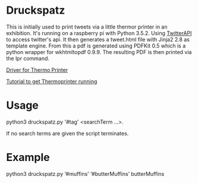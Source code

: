 # Druckspatz
This is initially used to print tweets via a little thermor printer in an exhibition. It's running on a raspberry pi with Python 3.5.2. Using [TwitterAPI](https://github.com/geduldig/TwitterAPI) to access twitter's api. It then generates a tweet.html file with Jinja2 2.8 as  template engine. From this a pdf is generated using PDFKit 0.5 which is a python wrapper for wkhtmltopdf 0.9.9. The resulting PDF is then printed via  the lpr command.

[Driver for Thermo Printer](https://github.com/klirichek/zj-58)

[Tutorial to get Thermoprinter running](http://scruss.com/blog/2015/07/12/thermal-printer-driver-for-cups-linux-and-raspberry-pi-zj-58/)


# Usage
python3 druckspatz.py '#tag' <searchTerm ...>.

If no search terms are given the script terminates.

# Example
python3 druckspatz.py ‘#muffins’ ‘#butterMuffins’ butterMuffins